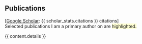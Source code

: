 ## <i class="fa fa-chevron-right"></i> Publications

<!-- I usually publish at machine learning conferences, -->
<!-- including {{ venue_counts }}. -->
<!-- <a href="https://scholar.google.com/citations?user={{ scholar_id }}">Google Scholar</a> -->
<!-- reports {{ scholar_stats.citations }} citations and an h-index of {{ scholar_stats.h_index}}. -->
<!-- The selected publications I am a primary author on are <span style='background-color: #ffffd0'>highlighted.</span> -->

<!-- [<a href="https://scholar.google.com/citations?user={{ scholar_id }}">Google Scholar</a>: {{ scholar_stats.citations }} citations and an h-index of {{ scholar_stats.h_index}}] <br> -->
[<a href="https://scholar.google.com/citations?user={{ scholar_id }}">Google Scholar</a>: {{ scholar_stats.citations }} citations] <br>
Selected publications I am a primary author on are <span style='background-color: #ffffd0'>highlighted.</span>

{{ content.details }}
